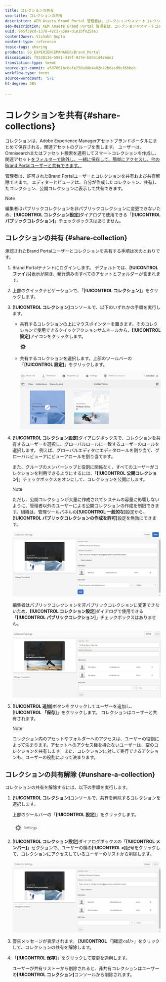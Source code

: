 ```yaml
---
title: コレクションの共有
seo-title: コレクションの共有
description: AEM Assets Brand Portal 管理者は、コレクションやスマートコレクションを承認済みユーザーと共有したり、共有を解除したりできます。編集者は、自身が作成したコレクションおよび共有が認められているコレクションと公開コレクションのみを閲覧、共有できます。
seo-description: AEM Assets Brand Portal 管理者は、コレクションやスマートコレクションを承認済みユーザーと共有したり、共有を解除したりできます。エディターは、自身が作成したコレクションおよび共有が認められているコレクションと公開コレクションのみを閲覧、共有できます。
uuid: 965f39cd-1378-42c1-a58a-01e1bf825aa3
contentOwner: Vishabh Gupta
content-type: reference
topic-tags: sharing
products: SG_EXPERIENCEMANAGER/Brand_Portal
discoiquuid: f053013e-5981-419f-927e-b5bb1d47eae2
translation-type: tm+mt
source-git-commit: a587061bc8afe250a88b4a02b42b6acd9ef6bbeb
workflow-type: tm+mt
source-wordcount: '571'
ht-degree: 38%

---
```



# コレクションを共有{#share-collections}

コレクションは、Adobe Experience Managerアセットブランドポータルにまとめて保存される、関連アセットのグループを表します。 ユーザーは、Omnisearchまたはファセット検索を適用してスマートコレクションを作成し、関連アセット[をフィルターで除外し、一緒に保存して、簡単にアクセスし、他のBrand Portalユーザーと共有できます。](brand-portal-searching.md)

管理者は、許可されたBrand Portalユーザーとコレクションを共有および共有解除できます。 エディターとビューアは、自分が作成したコレクション、共有したコレクション、公開コレクションに表示して共有できます。

>[!NOTE]
>
>編集者はパブリックコレクションを非パブリックコレクションに変更できないため、**[!UICONTROL コレクション設定]**&#x200B;ダイアログで使用できる「**[!UICONTROL パブリックコレクション]**」チェックボックスはありません。

## コレクションの共有 {#share-collection}

承認されたBrand Portalユーザーとコレクションを共有する手順は次のとおりです。

1. Brand Portalテナントにログインします。 デフォルトでは、**[!UICONTROL ファイル]**&#x200B;表示が開き、発行済みのすべてのアセットとフォルダーが含まれます。

1. 上部のクイックナビゲーションで、「**[!UICONTROL コレクション]**」をクリックします。

1. **[!UICONTROL コレクション]**&#x200B;コンソールで、以下のいずれかの手順を実行します。

   * 共有するコレクションの上にマウスポインターを置きます。そのコレクションで使用できるクイックアクションサムネールから、**[!UICONTROL 設定]**&#x200B;アイコンをクリックします。

      ![](assets/settings-icon.png)

   * 共有するコレクションを選択します。上部のツールバーの「**[!UICONTROL 設定]**」をクリックします。

      ![](assets/collection-console.png)

1. **[!UICONTROL コレクション設定]**&#x200B;ダイアログボックスで、コレクションを共有するユーザーを選択し、グローバルロールに一致するユーザーのロールを選択します。 例えば、グローバルエディタにエディタロールを割り当て、グローバルビューアにビューアロールを割り当てます。

   また、グループのメンバーシップと役割に関係なく、すべてのユーザーがコレクションを利用できるようにするには、「**[!UICONTROL 公開コレクション]**」チェックボックスをオンにして、コレクションを公開にします。

   >[!NOTE]
   >
   >ただし、公開コレクションが大量に作成されてシステムの容量に影響しないように、管理者以外のユーザーによる公開コレクションの作成を制限できます。組織は、管理ツールパネルの&#x200B;**[!UICONTROL 一般的な]**&#x200B;設定から、**[!UICONTROL パブリックコレクションの作成を許可]**&#x200B;設定を無効にできます。

   ![](assets/collection_sharingadduser.png)

   編集者はパブリックコレクションを非パブリックコレクションに変更できないため、**[!UICONTROL コレクション設定]**&#x200B;ダイアログで使用できる「**[!UICONTROL パブリックコレクション]**」チェックボックスはありません。

   ![](assets/collection-setting-editor.png)

1. **[!UICONTROL 追加]**&#x200B;ボタンをクリックしてユーザーを追加し、**[!UICONTROL 「保存]**」をクリックします。 コレクションはユーザーと共有されます。

   >[!NOTE]
   >
   >コレクション内のアセットやフォルダーへのアクセスは、ユーザーの役割によって決まります。アセットへのアクセス権を持たないユーザーは、空のコレクションを共有します。また、コレクションに対して実行できるアクションも、ユーザーの役割によって決まります。

## コレクションの共有解除  {#unshare-a-collection}

コレクションの共有を解除するには、以下の手順を実行します。

1. **[!UICONTROL コレクション]**&#x200B;コンソールで、共有を解除するコレクションを選択します。

   上部のツールバーの「**[!UICONTROL 設定]**」をクリックします。

   ![](assets/collection_settings.png)

1. **[!UICONTROL コレクション設定]**&#x200B;ダイアログボックスの「**[!UICONTROL メンバー]**」セクションで、ユーザーの横の&#x200B;**[!UICONTROL x]**&#x200B;記号をクリックして、コレクションにアクセスしているユーザーのリストから削除します。

   ![](assets/unshare_collection.png)

1. 警告メッセージが表示されます。 **[!UICONTROL 「]**&#x200B;確認&lt;a1/>」をクリックして、コレクションの共有を解除します。

1. 「**[!UICONTROL 保存]**」をクリックして変更を適用します。

   ユーザーが共有リストーから削除されると、非共有コレクションはユーザーの&#x200B;**[!UICONTROL コレクション]**&#x200B;コンソールから削除されます。

<!--
1. Click the overlay icon on the left, and choose **[!UICONTROL Navigation]**.

   ![](assets/contenttree-1.png)

1. From the siderail on the left, click **[!UICONTROL Collections]**.

   ![](assets/access_collections.png)

1. From the **[!UICONTROL Collections]** console, do one of the following:

    * Hover the pointer over the collection you want to share. From the quick action thumbnails available for the collection, click the **[!UICONTROL Settings]** icon.

   ![](assets/settings_thumbnail.png)

    * Select the collection you want to share. From the toolbar at the top, click **[!UICONTROL Settings]**.
    
   ![](assets/collection-sharing.png)

1. In the [!UICONTROL Collection Settings] dialog box, select the users or groups with whom you want to share the collection and select the role for a user or a group to match their global role. For example, assign the Editor role to a global editor, the Viewer role to a global viewer.

   Alternatively, to make the collection available to all users irrespective of their group membership and role, make it public by selecting the **[!UICONTROL Public Collection]** check-box.

   >[!NOTE]
   >
   >However, non-admin users can be restricted from creating public collections, to avoid having numerous public collections so that system space can be saved. Organizations can disable the **[!UICONTROL Allow public collections creation]** configuration from [!UICONTROL General] settings available in admin tools panel.

   ![](assets/collection_sharingadduser.png)

   Editors cannot change a public collection to a non-public collection and, therefore, do not have **[!UICONTROL Public Collection]** check-box available in **[!UICONTROL Collection Settings]** dialog.

   ![](assets/collection-setting-editor.png)

1. Select **[!UICONTROL Add]**, and then **[!UICONTROL Save]**. The collection is shared with the chosen users.

   >[!NOTE]
   >
   >A user's role governs access to the assets and folders inside a collection. If a user does not have access to assets, an empty collection is shared with the user. Also, a user's role governs the actions available for collections.

## Unshare a collection {#unshare-a-collection}

To unshare a previously shared collection, do the following:

1. From the **[!UICONTROL Collections]** console, select the collection you want to unshare.

   In the toolbar, click **[!UICONTROL Settings]**.

   ![](assets/collection_settings.png)

1. On the **[!UICONTROL Collection Settings]** dialog box, under **[!UICONTROL Members]**, click the **[!UICONTROL x]** symbol next to users or groups to remove them from the list of users you shared the collection with.

   ![](assets/unshare_collection.png)

1. In the warning message box, click **[!UICONTROL Confirm]** to confirm unshare.

   Click **[!UICONTROL Save]**.

1. Log in to Brand Portal with the credentials of the user you removed from the shared list. The collection is removed from the **[!UICONTROL Collections]** console.
-->